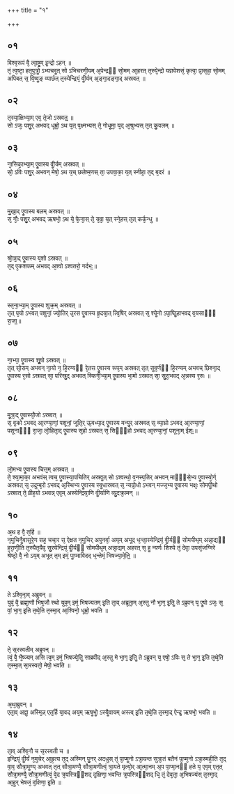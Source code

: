 +++
title = "१"

+++
## ०१
विश्व᳘रूपं वै᳘ त्वा᳘ष्ट्र᳘म् इ᳘न्द्रो ऽहन् ॥  
तं᳘ त्व᳘ष्टा᳘ हत᳘पुत्रोॗ ऽभ्यचरॗत् सो ऽभिचरणी᳘यम् अ᳘पेन्द्रᳫं सो᳘मम् आ᳘हरत् त᳘स्ये᳘न्द्रो यज्ञवेशसं᳘ कृत्वा᳘ प्रा᳘स᳘हा᳘ सो᳘मम् अपिबत् स᳘ वि᳘ष्वॗङ् व्यार्छत् त᳘स्येन्द्रियं᳘ वीॗर्यम् अ᳘ङ्गा᳘दङ्गा᳘द् अस्रवत् ॥  
## ०२
त᳘स्या᳘क्षिभ्या᳘म् एव᳘ ते᳘जो ऽस्रवत्᳟᳟ ॥  
सो ऽजः᳘ पशु᳘र् अभवद् धूम्रो᳘ ऽथ य᳘त् प᳘क्ष्मभ्यस् ते᳘ गोधू᳘मा᳘ य᳘द् अ᳘श्रुभ्यस् त᳘त् कु᳘वलम् ॥  
## ०३
ना᳘सिका᳘भ्या᳘म् एॗवास्य वीॗर्यम् अस्रवत् ॥  
सो᳘ ऽविः पशु᳘र् अभवन् मेषो᳘ ऽथ य᳘च् छलेष्म᳘णस् ता᳘ उपवा᳘का᳘ य᳘त् स्नीहा᳘ त᳘द् ब᳘दरं ॥  
## ०४
मु᳘खा᳘द् एॗवास्य बलम् अस्रवत् ॥  
स᳘ गौः᳘ पशु᳘र् अभवद् ऋषभो᳘ ऽथ ये᳘ फे᳘ना᳘स् ते᳘ य᳘वा᳘ य᳘त् स्ने᳘हस् त᳘त् कर्क᳘न्धु ॥  
## ०५
श्रो᳘त्रा᳘द् एॗवास्य य᳘शो ऽस्रवत् ॥  
त᳘द् ए᳘कशफम् अभवद् अ᳘श्वो ऽश्वतरो᳘ गर्दभः᳟॥  
## ०६
स्त᳘ना᳘भ्या᳘म् एॗवास्य शुक्र᳘म् अस्रवत् ॥  
त᳘त् प᳘यो ऽभवत् पशुनां᳘ ज्यो᳘तिर् उ᳘रस एॗवास्य हृ᳘दया᳘त् त्वि᳘षिर् अस्रवत् स᳘ श्येॗनो ऽपा᳘ष्ठिॗहाभवद् व᳘यसाᳫं᳘ रा᳘जा᳟॥  
## ०७
ना᳘भ्या᳘ एॗवास्य शूॗषो ऽस्रवत् ॥  
त᳘त् सो᳘सम् अभवन् ना᳘यो न᳘ हि᳘रण्यᳫं रे᳘तस एॗवास्य रूप᳘म् अस्रवत् त᳘त् सुव᳘र्णᳫं हि᳘रण्यम् अभवच् छिश्ना᳘द् एॗवास्य र᳘सो ऽस्रवत् सा᳘ परिस्रु᳘द् अभवत् स्फिगी᳘भ्या᳘म् एॗवास्य भा᳘मो ऽस्रवत् सा᳘ सु᳘रा᳘भवद् अ᳘न्नस्य र᳘सः ॥  
## ०८
मू᳘त्रा᳘द् एॗवास्यौ᳘जो ऽस्रवत् ॥  
स᳘ वृ᳘को ऽभवद् आ᳘रण्या᳘णां᳘ पशूनां᳘ जूति᳘र् ऊ᳘वध्या᳘द् एॗवास्य मन्यु᳘र् अस्रवत् स᳘ व्या᳘घ्रो ऽभवद् आ᳘रण्या᳘णां᳘ पशूनाᳫं᳘ रा᳘जा᳘ लो᳘हिता᳘द् एॗवास्य स᳘हो ऽस्रवत् स᳘ सिᳫं᳘हो ऽभवद् आ᳘रण्या᳘नां᳘ पशूना᳘म् ईशः᳟॥  
## ०९
लो᳘मभ्य एॗवास्य चित्त᳘म् अस्रवत् ॥  
ते᳘ श्या᳘मा᳘का᳘ अभवंस् त्वच᳘ एॗवास्या᳘पचितिर् अस्रवॗत् सो ऽश्वत्थो᳘ व᳘नस्प᳘तिर् अभवन् माᳫं᳘से᳘भ्य एॗवास्यो᳘र्ग् अस्रवत् स᳘ उदुम्ब᳘रो ऽभवद् अ᳘स्थिभ्य एॗवास्य स्वॗधास्रवत् स᳘ न्यग्रो᳘धो ऽभवन् मज्ज᳘भ्य एॗवास्य भक्षः᳘ सोमपीॗथो ऽस्रवत् ते᳘ व्रीह᳘यो ऽभवन्न् एव᳘म् अस्येन्द्रिया᳘णि वीॗर्याणि व्यु᳘दक्रा᳘मन् ॥  
## १०
अ᳘थ ह वै᳘ त᳘र्हि ॥  
न᳘मुचिनैॗवासुरे᳘ण सह᳘ चचा᳘र स᳘ ऐक्षत न᳘मुचिर् अपुनर्वा᳘ अय᳘म् अभूद् ध᳘न्ता᳘स्येन्द्रियं᳘ वीॗर्यᳫं सोमपीथ᳘म् अन्ना᳘द्यᳫं ह᳘रा᳘णी᳘ति त᳘स्यैत᳘यैव᳘ सु᳘रयेन्द्रियं᳘ वीॗर्यᳫं सोमपीथ᳘म् अन्ना᳘द्यम् अहरत् स᳘ हॗ न्यर्णः शिश्ये तं᳘ देवा᳘ उपसं᳘जग्मिरे श्रेष्ठो᳘ वै᳘ नो ऽय᳘म् अभूत् त᳘म् इमं᳘ पाॗप्माविदद् ध᳘न्तेमं᳘ भिषज्या᳘मे᳘ति᳟᳟ ॥  
## ११
ते ऽश्वि᳘ना᳘व् अब्रुवन् ॥  
युवं᳘ वै᳘ ब्रह्मा᳘णौ भिष᳘जौ स्थो युव᳘म् इमं᳘ भिषज्यतम् इ᳘ति ता᳘व् अब्रूता᳘म् अ᳘स्तु नौ भा᳘ग᳘ इ᳘तिॗ ते ऽब्रुवन् य᳘ एॗषो ऽजः᳘ स᳘ वां᳘ भा᳘ग᳘ इ᳘ति त᳘थे᳘ति त᳘स्मा᳘द् आ᳘श्विनो᳘ धूम्रो᳘ भवति ॥  
## १२
ते᳘ स᳘रस्वतीम् अब्रुवन् ॥  
त्वं᳘ वै᳘ भै᳘ष्ज्यम् असि त्व᳘म् इमं᳘ भिषज्ये᳘तिॗ साब्रवीद् अ᳘स्तु मे भा᳘ग᳘ इ᳘तिॗ ते ऽब्रुवन् य᳘ एषो᳘ ऽविः स᳘ ते भा᳘ग᳘ इ᳘ति त᳘थे᳘ति त᳘स्मा᳘त् सा᳘रस्वतो᳘ मेषो᳘ भवति ॥  
## १३
अ᳘था᳘ब्रुवन् ॥  
एता᳘व् अद्वा᳘ अस्मि᳘न्न् एत᳘र्हि या᳘वद् अय᳘म् ऋषॗभोॗ ऽस्यैॗवायम् अस्त्व् इ᳘ति त᳘थे᳘ति त᳘स्मा᳘द् ऐन्द्र᳘ ऋषभो᳘ भवति ॥  
## १४
ता᳘व् अश्वि᳘नौ च स᳘रस्वती च ॥  
इन्द्रियं᳘ वीॗर्यं न᳘मुचेर् आ᳘हृ᳘त्य त᳘द् अस्मिन् पु᳘नर् अदधुस् तं᳘ पा᳘प्मॗनो ऽत्रा᳘यन्त सुत्रा᳘तं बतैनं पा᳘प्म᳘नो ऽत्रा᳘स्मही᳘ति त᳘द् वा᳘व᳘ सौत्रा᳘मॗण्य् अभवत् त᳘त् सौत्रा᳘मण्यै᳘ सौत्रा᳘मणीत्वं᳘ त्रा᳘यते मृत्यो᳘र् आ᳘त्मा᳘नम् अ᳘प पा᳘प्मा᳘नᳫं हते य᳘ एव᳘म् एत᳘त् सौत्रा᳘मण्यै᳘ सौत्रा᳘मणीत्वं᳘ वे᳘द त्र᳘यस्त्रिᳫंशद् द᳘क्षिणा᳘ भवन्ति त्र᳘यस्त्रिᳫंशद् धि᳘ तं᳘ देव᳘ता᳘ अ᳘भिषज्यंस् त᳘स्मा᳘द् आ᳘हुर् भेषजं᳘ द᳘क्षिणा᳘ इ᳘ति ॥  
